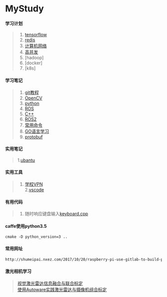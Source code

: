 # MyStudy

#### 学习计划
> 1. [tensorflow](tensorflow/README.md)  
> 2. [redis](Redis/README.md)  
> 3. [计算机网络](Net/README.md)  
> 4. [高并发](other/HighConcurrency.md)  
> 5. [hadoop]
> 6. [docker]
> 7. [k8s]

#### 学习笔记
> 1. [git教程](git.md)  
> 2. [OpenCV](Opencv/opencv.md)  
> 3. [python](python.md)  
> 4. [ROS](ros/ros.md)  
> 5. [C++](c++.md)  
> 6. [ROS2](ros2/ros2_study.md)  
> 7. [常用命令](useful_command.py)  
> 8. [GO语言学习](go/go.md)  
> 9. [protobuf](protobuf/readme.md)

#### 实用笔记
> 1.[ubantu](ubuntu/readme.md)

#### 实用工具
> 1. [学校VPN](School/vpn.md)  
> 2.[vscode](vscode/README.md)

#### 有用代码
> 1. 随时响应键盘输入[keyboard.cpp](cpp/keyboard.cpp)  


#### caffe使用python3.5
```shell
cmake -D python_version=3 ..
```

#### 常用网址
```html
http://shumeipai.nxez.com/2017/10/20/raspberry-pi-use-gitlab-to-build-professional-git-services.html
```

#### 激光相机学习
> [视觉激光雷达信息融合与联合标定](https://blog.csdn.net/weixin_35695879/article/details/86666784)  
> [使用Autoware实践激光雷达与摄像机组合标定](https://blog.csdn.net/AdamShan/article/details/81670732)  
